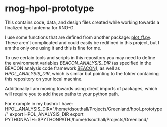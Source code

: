# rnog-hpol-prototype
This contains code, data, and design files created while working towards a finalized hpol antenna for RNO-G.

I use some functions that are defined from another package: [plot_ff.py](https://github.com/djsouthall/beacon/blob/master/tools/plot_ff.py).  These aren't complicated and could easily be redifined in this project, but I am the only one using it and this is fine for me. 

To use certain tools and scripts in this repository you may need to define the environment variables *BEACON_ANALYSIS_DIR* (as specified in the BEACON analysis code framework [BEACON](https://github.com/djsouthall/beacon)), as well as *HPOL_ANALYSIS_DIR*, which is similar but pointing to the folder containing this repository on your local machine. 

Additionally I am moving towards using direct imports of packages, which will require you to add these paths to your python path.

For example in my bashrc I have:
HPOL_ANALYSIS_DIR="/home/dsouthall/Projects/Greenland/hpol_prototype/"
export HPOL_ANALYSIS_DIR
export PYTHONPATH=$PYTHONPATH:/home/dsouthall/Projects/Greenland/
